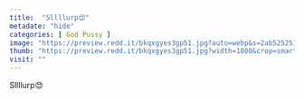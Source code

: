 ```yaml
---
title:  "Sllllurp😍"
metadate: "hide"
categories: [ God Pussy ]
image: "https://preview.redd.it/bkqxgyes3gp51.jpg?auto=webp&s=2ab5252510be2f9eea5bddac354141fd3ab845f7"
thumb: "https://preview.redd.it/bkqxgyes3gp51.jpg?width=1080&crop=smart&auto=webp&s=b6c743d13d438f2a5aabac4c9180c47e6630c933"
visit: ""
---
```

Sllllurp😍
